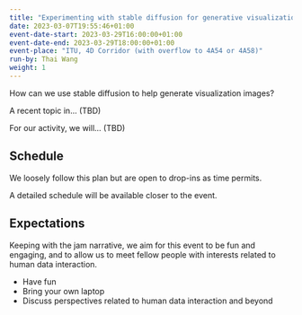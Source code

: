 ```yaml
---
title: "Experimenting with stable diffusion for generative visualization"
date: 2023-03-07T19:55:46+01:00
event-date-start: 2023-03-29T16:00:00+01:00
event-date-end: 2023-03-29T18:00:00+01:00
event-place: "ITU, 4D Corridor (with overflow to 4A54 or 4A58)"
run-by: Thai Wang
weight: 1
---
```


How can we use stable diffusion to help generate visualization images?

A recent topic in... (TBD)

For our activity, we will... (TBD)

## Schedule 

We loosely follow this plan but are open to drop-ins as time permits.  

A detailed schedule will be available closer to the event.
<!-- | 16.00 | Introduction to Data Jams, Data Illustrator and Charticulator
| 16.20 | Introduction to the activity 
| 16.30 | Creating the weather visualization in Data Illustrator 
| 17.00 | Check in and informal chat 
| 17.15 | Creating the weather visualization in Charticulator 
| 17.45 | Reflections, wrap-up, and informal chat -->

## Expectations

Keeping with the jam narrative, we aim for this event to be fun and engaging, and to allow us to meet fellow people with interests related to human data interaction.

* Have fun 
* Bring your own laptop 
* Discuss perspectives related to human data interaction and beyond 

